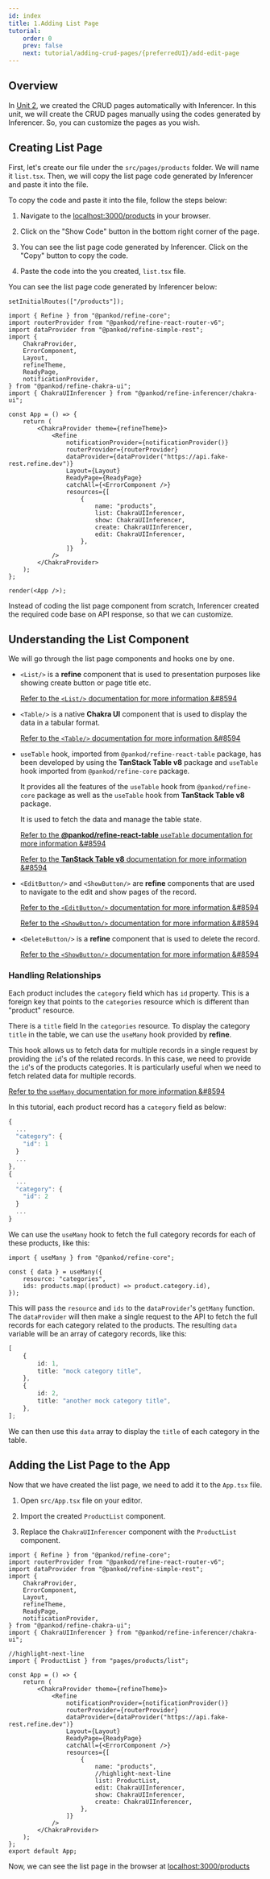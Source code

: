 ```yaml
---
id: index
title: 1.Adding List Page
tutorial:
    order: 0
    prev: false
    next: tutorial/adding-crud-pages/{preferredUI}/add-edit-page
---
```


## Overview

In [Unit 2](/docs/tutorial/understanding-dataprovider/index/), we created the CRUD pages automatically with Inferencer. In this unit, we will create the CRUD pages manually using the codes generated by Inferencer. So, you can customize the pages as you wish.

## Creating List Page

First, let's create our file under the `src/pages/products` folder. We will name it `list.tsx`. Then, we will copy the list page code generated by Inferencer and paste it into the file.

To copy the code and paste it into the file, follow the steps below:

1. Navigate to the <a href="http://localhost:3000/products" rel="noopener noreferrer nofollow">localhost:3000/products</a> in your browser.

2. Click on the "Show Code" button in the bottom right corner of the page.

3. You can see the list page code generated by Inferencer. Click on the "Copy" button to copy the code.

4. Paste the code into the you created, `list.tsx` file.

You can see the list page code generated by Inferencer below:

```tsx live previewOnly previewHeight=600px url=http://localhost:3000/products
setInitialRoutes(["/products"]);

import { Refine } from "@pankod/refine-core";
import routerProvider from "@pankod/refine-react-router-v6";
import dataProvider from "@pankod/refine-simple-rest";
import {
    ChakraProvider,
    ErrorComponent,
    Layout,
    refineTheme,
    ReadyPage,
    notificationProvider,
} from "@pankod/refine-chakra-ui";
import { ChakraUIInferencer } from "@pankod/refine-inferencer/chakra-ui";

const App = () => {
    return (
        <ChakraProvider theme={refineTheme}>
            <Refine
                notificationProvider={notificationProvider()}
                routerProvider={routerProvider}
                dataProvider={dataProvider("https://api.fake-rest.refine.dev")}
                Layout={Layout}
                ReadyPage={ReadyPage}
                catchAll={<ErrorComponent />}
                resources={[
                    {
                        name: "products",
                        list: ChakraUIInferencer,
                        show: ChakraUIInferencer,
                        create: ChakraUIInferencer,
                        edit: ChakraUIInferencer,
                    },
                ]}
            />
        </ChakraProvider>
    );
};

render(<App />);
```

Instead of coding the list page component from scratch, Inferencer created the required code base on API response, so that we can customize.

## Understanding the List Component

We will go through the list page components and hooks one by one.

-   `<List/>` is a **refine** component that is used to presentation purposes like showing create button or page title etc.

    [Refer to the `<List/>` documentation for more information &#8594](/docs/api-reference/chakra-ui/components/basic-views/list)

-   `<Table/>` is a native **Chakra UI** component that is used to display the data in a tabular format.

    [Refer to the `<Table/>` documentation for more information &#8594](https://chakra-ui.com/docs/components/table/usage)

-   `useTable` hook, imported from `@pankod/refine-react-table` package, has been developed by using the **TanStack Table v8** package and `useTable` hook imported from `@pankod/refine-core` package.

    It provides all the features of the `useTable` hook from `@pankod/refine-core` package as well as the `useTable` hook from **TanStack Table v8** package.

    It is used to fetch the data and manage the table state.

    [Refer to the **@pankod/refine-react-table** `useTable` documentation for more information &#8594](/docs/packages/documentation/react-table/)

    [Refer to the **TanStack Table v8** documentation for more information &#8594](https://tanstack.com/table/v8)

-   `<EditButton/>` and `<ShowButton/>` are **refine** components that are used to navigate to the edit and show pages of the record.

    [Refer to the `<EditButton/>` documentation for more information &#8594](/docs/api-reference/chakra-ui/components/buttons/edit-button/)

    [Refer to the `<ShowButton/>` documentation for more information &#8594](/docs/api-reference/chakra-ui/components/buttons/show-button/)

-   `<DeleteButton/>` is a **refine** component that is used to delete the record.

    [Refer to the `<ShowButton/>` documentation for more information &#8594](/docs/api-reference/chakra-ui/components/buttons/delete-button/)

### Handling Relationships

Each product includes the `category` field which has `id` property. This is a foreign key that points to the `categories` resource which is different than "product" resource.

There is a `title` field In the `categories` resource. To display the category `title` in the table, we can use the `useMany` hook provided by **refine**.

This hook allows us to fetch data for multiple records in a single request by providing the `id`'s of the related records. In this case, we need to provide the `id`'s of the products categories. It is particularly useful when we need to fetch related data for multiple records.

[Refer to the `useMany` documentation for more information &#8594](/docs/api-reference/core/hooks/data/useMany/)

In this tutorial, each product record has a `category` field as below:

```ts title="https://api.fake-rest.refine.dev/products"
{
  ...
  "category": {
    "id": 1
  }
  ...
},
{
  ...
  "category": {
    "id": 2
  }
  ...
}
```

We can use the `useMany` hook to fetch the full category records for each of these products, like this:

```tsx
import { useMany } from "@pankod/refine-core";

const { data } = useMany({
    resource: "categories",
    ids: products.map((product) => product.category.id),
});
```

This will pass the `resource` and `ids` to the `dataProvider`'s `getMany` function. The `dataProvider` will then make a single request to the API to fetch the full records for each category related to the products. The resulting `data` variable will be an array of category records, like this:

```ts
[
    {
        id: 1,
        title: "mock category title",
    },
    {
        id: 2,
        title: "another mock category title",
    },
];
```

We can then use this `data` array to display the `title` of each category in the table.

## Adding the List Page to the App

Now that we have created the list page, we need to add it to the `App.tsx` file.

1. Open `src/App.tsx` file on your editor.

2. Import the created `ProductList` component.

3. Replace the `ChakraUIInferencer` component with the `ProductList` component.

```tsx title="src/App.tsx"
import { Refine } from "@pankod/refine-core";
import routerProvider from "@pankod/refine-react-router-v6";
import dataProvider from "@pankod/refine-simple-rest";
import {
    ChakraProvider,
    ErrorComponent,
    Layout,
    refineTheme,
    ReadyPage,
    notificationProvider,
} from "@pankod/refine-chakra-ui";
import { ChakraUIInferencer } from "@pankod/refine-inferencer/chakra-ui";

//highlight-next-line
import { ProductList } from "pages/products/list";

const App = () => {
    return (
        <ChakraProvider theme={refineTheme}>
            <Refine
                notificationProvider={notificationProvider()}
                routerProvider={routerProvider}
                dataProvider={dataProvider("https://api.fake-rest.refine.dev")}
                Layout={Layout}
                ReadyPage={ReadyPage}
                catchAll={<ErrorComponent />}
                resources={[
                    {
                        name: "products",
                        //highlight-next-line
                        list: ProductList,
                        edit: ChakraUIInferencer,
                        show: ChakraUIInferencer,
                        create: ChakraUIInferencer,
                    },
                ]}
            />
        </ChakraProvider>
    );
};
export default App;
```

Now, we can see the list page in the browser at <a href="http://localhost:3000/products" rel="noopener noreferrer nofollow">localhost:3000/products</a>
